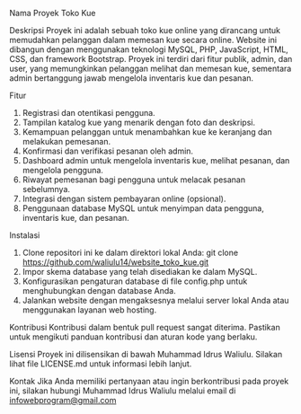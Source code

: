 Nama Proyek
Toko Kue

Deskripsi
Proyek ini adalah sebuah toko kue online yang dirancang untuk memudahkan pelanggan dalam memesan kue secara online. Website ini dibangun dengan menggunakan teknologi MySQL, PHP, JavaScript, HTML, CSS, dan framework Bootstrap. Proyek ini terdiri dari fitur publik, admin, dan user, yang memungkinkan pelanggan melihat dan memesan kue, sementara admin bertanggung jawab mengelola inventaris kue dan pesanan.

Fitur
1. Registrasi dan otentikasi pengguna.
2. Tampilan katalog kue yang menarik dengan foto dan deskripsi.
3. Kemampuan pelanggan untuk menambahkan kue ke keranjang dan melakukan pemesanan.
4. Konfirmasi dan verifikasi pesanan oleh admin.
5. Dashboard admin untuk mengelola inventaris kue, melihat pesanan, dan mengelola pengguna.
6. Riwayat pemesanan bagi pengguna untuk melacak pesanan sebelumnya.
7. Integrasi dengan sistem pembayaran online (opsional).
8. Penggunaan database MySQL untuk menyimpan data pengguna, inventaris kue, dan pesanan.


Instalasi
1. Clone repositori ini ke dalam direktori lokal Anda: git clone https://github.com/waliulu14/website_toko_kue.git
2. Impor skema database yang telah disediakan ke dalam MySQL.
3. Konfigurasikan pengaturan database di file config.php untuk menghubungkan dengan database Anda.
4. Jalankan website dengan mengaksesnya melalui server lokal Anda atau menggunakan layanan web hosting.

Kontribusi
Kontribusi dalam bentuk pull request sangat diterima. Pastikan untuk mengikuti panduan kontribusi dan aturan kode yang berlaku.

Lisensi
Proyek ini dilisensikan di bawah Muhammad Idrus Waliulu. Silakan lihat file LICENSE.md untuk informasi lebih lanjut.

Kontak
Jika Anda memiliki pertanyaan atau ingin berkontribusi pada proyek ini, silakan hubungi Muhammad Idrus Waliulu melalui email di infowebprogram@gmail.com

